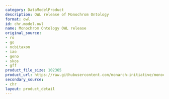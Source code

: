 ```yaml
---
category: DataModelProduct
description: OWL release of Monochrom Ontology
format: owl
id: chr.model.owl
name: Monochrom Ontology OWL release
original_source:
- ro
- go
- ncbitaxon
- iao
- geno
- skos
- gff
product_file_size: 102365
product_url: https://raw.githubusercontent.com/monarch-initiative/monochrom/refs/heads/master/chr.owl
secondary_source:
- chr
layout: product_detail
---
```

